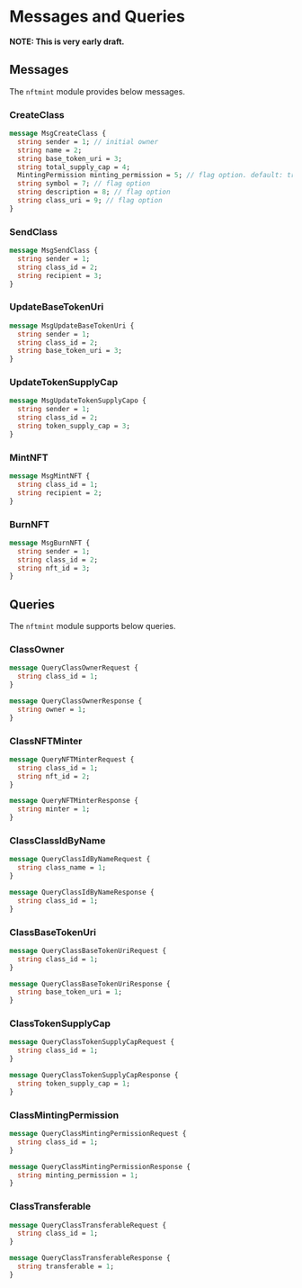# Messages and Queries

**NOTE: This is very early draft.**

## Messages

The `nftmint` module provides below messages.

### CreateClass

```protobuf
message MsgCreateClass {
  string sender = 1; // initial owner
  string name = 2;
  string base_token_uri = 3;
  string total_supply_cap = 4;
  MintingPermission minting_permission = 5; // flag option. default: true
  string symbol = 7; // flag option
  string description = 8; // flag option
  string class_uri = 9; // flag option
}
```

### SendClass

```protobuf
message MsgSendClass {
  string sender = 1;
  string class_id = 2;
  string recipient = 3;
}
```

### UpdateBaseTokenUri

```protobuf
message MsgUpdateBaseTokenUri {
  string sender = 1;
  string class_id = 2; 
  string base_token_uri = 3;
}
```

### UpdateTokenSupplyCap

```protobuf
message MsgUpdateTokenSupplyCapo {
  string sender = 1;
  string class_id = 2; 
  string token_supply_cap = 3;
}
```

### MintNFT

```protobuf
message MsgMintNFT {
  string class_id = 1;
  string recipient = 2;
}
```

### BurnNFT

```protobuf
message MsgBurnNFT {
  string sender = 1;
  string class_id = 2;
  string nft_id = 3;
}
```

## Queries

The `nftmint` module supports below queries.

### ClassOwner

```protobuf
message QueryClassOwnerRequest {
  string class_id = 1;
}

message QueryClassOwnerResponse {
  string owner = 1;
}
```

### ClassNFTMinter

```protobuf
message QueryNFTMinterRequest {
  string class_id = 1;
  string nft_id = 2;
}

message QueryNFTMinterResponse {
  string minter = 1;
}
```

### ClassClassIdByName

```protobuf
message QueryClassIdByNameRequest {
  string class_name = 1;
}

message QueryClassIdByNameResponse {
  string class_id = 1;
}
```

### ClassBaseTokenUri

```protobuf
message QueryClassBaseTokenUriRequest {
  string class_id = 1;
}

message QueryClassBaseTokenUriResponse {
  string base_token_uri = 1;
}
```

### ClassTokenSupplyCap

```protobuf
message QueryClassTokenSupplyCapRequest {
  string class_id = 1;
}

message QueryClassTokenSupplyCapResponse {
  string token_supply_cap = 1;
}
```

### ClassMintingPermission

```protobuf
message QueryClassMintingPermissionRequest {
  string class_id = 1;
}

message QueryClassMintingPermissionResponse {
  string minting_permission = 1;
}
```

### ClassTransferable

```protobuf
message QueryClassTransferableRequest {
  string class_id = 1;
}

message QueryClassTransferableResponse {
  string transferable = 1;
}
```
